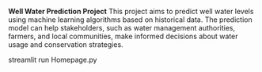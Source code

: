 **Well Water Prediction Project**
This project aims to predict well water levels using machine learning algorithms based on historical data. The prediction model can help stakeholders, such as water management authorities, farmers, and local communities, make informed decisions about water usage and conservation strategies.


streamlit run Homepage.py

